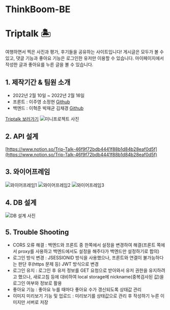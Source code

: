 # ThinkBoom-BE
# Triptalk 🏝️
여행하면서 찍은 사진과 평가, 후기들을 공유하는 사이트입니다!
게시글은 모두가 볼 수 있고, 댓글 기능과 좋아요 기능은 로그인한 유저만 이용할 수 있습니다.
마이페이지에서 작성한 글과 좋아요를 누른 글을 볼 수 있습니다.


## 1. 제작기간 & 팀원 소개
- 2022년 2월 10일 ~ 2022년 2월 16일
- 프론트 : 이주영 소정현 [Github](https://github.com/jyi3479/mini-project-front)
- 백엔드 : 이혁준 박재균 김채경 [Github](https://github.com/KimCG1130/miniproject)

[Triptalk 보러가기](http://triptalk.com.s3-website.ap-northeast-2.amazonaws.com)
![미니프로젝트 사진](https://user-images.githubusercontent.com/94282246/154506847-ca0ca7ff-983b-4843-99e3-0350ad2ba70f.png)

## 2. API 설계
[https://www.notion.so/Trip-Talk-46f9f72bdb4441f88b1d84b28eaf0d5f](https://www.notion.so/Trip-Talk-46f9f72bdb4441f88b1d84b28eaf0d5f)


## 3. 와이어프레임

![와이어프레임1](https://user-images.githubusercontent.com/94282246/154503570-98cb1d44-f181-4159-b0a7-b7417e89c109.png)
![와이어프레임2](https://user-images.githubusercontent.com/94282246/154503578-6e11ef2c-0740-4f90-84c2-d58f2c191a02.png)
![와이어프레임3](https://user-images.githubusercontent.com/94282246/154503581-c70e9f3b-f2a7-4fb1-89d6-9d83b1dd7a18.png)


## 4. DB 설계
![DB 설계 사진](https://user-images.githubusercontent.com/94282246/154505490-fd284620-5cee-4177-95ed-aa34151c9de4.png)


## 5. Trouble Shooting
- CORS 오류 해결 : 백엔드와 프론트 중 한쪽에서 설정을 변경하여 해결(프론트 쪽에서 proxy를 사용하고 백엔드에서도 설정을 해주다가 백엔드만 설정하기로 합의)
- 로그인 방식 변경 : JSESSIONID 방식을 사용했으나, 프론트와 연결이 불가능하다는 판단 후(https 문제 등) JWT 방식으로 변경
- 로그인 유지 : 로그인 후 유저 정보를 GET 요청으로 받아와서 유저 권한을 유지하려고 했으나, 새로고침 등에 대비하여 local storage에 nickname(중복검사된 값)을 로그인 여부와 정보로 활용
- 좋아요 기능 : 좋아요 누를 때마다 좋아요 수가 갱신되도록 상태값 관리
- 이미지 미리보기 기능 및 업로드 : 미리보기를 상태값으로 관리 후 작성하기 누른 이미지만 서버로 저장
